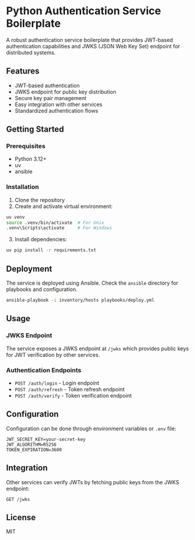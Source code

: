 # Python Authentication Service Boilerplate

A robust authentication service boilerplate that provides JWT-based authentication capabilities and JWKS (JSON Web Key Set) endpoint for distributed systems.

## Features

- JWT-based authentication
- JWKS endpoint for public key distribution
- Secure key pair management
- Easy integration with other services
- Standardized authentication flows

## Getting Started

### Prerequisites

- Python 3.12+
- uv
- ansible

### Installation

1. Clone the repository
2. Create and activate virtual environment:
```bash
uv venv
source .venv/bin/activate  # For Unix
.venv\Scripts\activate     # For Windows
```
3. Install dependencies:
```bash
uv pip install -r requirements.txt
```

## Deployment

The service is deployed using Ansible. Check the `ansible` directory for playbooks and configuration.

```bash
ansible-playbook -i inventory/hosts playbooks/deploy.yml
```

## Usage

### JWKS Endpoint

The service exposes a JWKS endpoint at `/jwks` which provides public keys for JWT verification by other services.

### Authentication Endpoints

- `POST /auth/login` - Login endpoint
- `POST /auth/refresh` - Token refresh endpoint
- `POST /auth/verify` - Token verification endpoint

## Configuration

Configuration can be done through environment variables or `.env` file:

```
JWT_SECRET_KEY=your-secret-key
JWT_ALGORITHM=RS256
TOKEN_EXPIRATION=3600
```

## Integration

Other services can verify JWTs by fetching public keys from the JWKS endpoint:

```
GET /jwks
```

## License

MIT